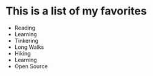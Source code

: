 # This is a list of my favorites
- Reading 
- Learning 
- Tinkering 
- Long Walks
- Hiking
- Learning 
- Open Source
